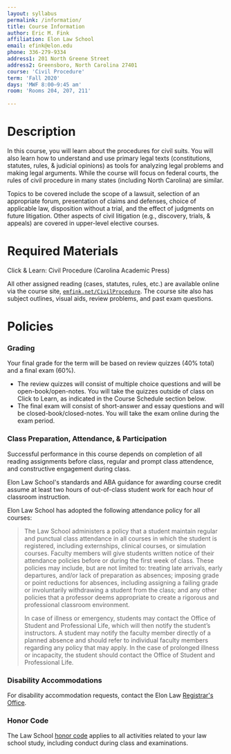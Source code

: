```yaml
---
layout: syllabus
permalink: /information/
title: Course Information 
author: Eric M. Fink
affiliation: Elon Law School
email: efink@elon.edu
phone: 336-279-9334
address1: 201 North Greene Street
address2: Greensboro, North Carolina 27401
course: 'Civil Procedure'
term: 'Fall 2020'
days: 'MWF 8:00–9:45 am'
room: 'Rooms 204, 207, 211'
  
---
```


# Description

In this course, you will learn about the procedures for civil suits. You will also learn how to understand and use primary legal texts (constitutions, statutes, rules, & judicial opinions) as tools for analyzing legal problems and making legal arguments. While the course will focus on federal courts, the rules of civil procedure in many states (including North Carolina) are similar. 

Topics to be covered include the scope of a lawsuit, selection of an appropriate forum, presentation of claims and defenses, choice of applicable law, disposition without a trial, and the effect of judgments on future litigation. Other aspects of civil litigation (e.g., discovery, trials, & appeals) are covered in upper-level elective courses. 

# Required Materials

Click & Learn: Civil Procedure (Carolina Academic Press)

All other assigned reading (cases, statutes, rules, etc.) are available online via the course site, [`emfink.net/CivilProcedure`](https://www.emfink.net/CivilProcedure). The course site also has subject outlines, visual aids, review problems, and past exam questions.

# Policies 

### Grading

Your final grade for the term will be based on review quizzes (40% total) and a final exam (60%). 

- The review quizzes will consist of multiple choice questions and will be open-book/open-notes. You will take the quizzes outside of class on Click to Learn, as indicated in the Course Schedule section below.
- The final exam will consist of short-answer and essay questions and will be closed-book/closed-notes. You will take the exam online during the exam period. 

### Class Preparation, Attendance, & Participation

Successful performance in this course depends on completion of all reading assignments before class, regular and prompt class attendence, and constructive engagement during class. 

Elon Law School's standards and ABA guidance for awarding course credit assume at least two hours of out-of-class student work for each hour of classroom instruction. 

Elon Law School has adopted the following attendance policy for all courses: 

> The Law School administers a policy that a student maintain regular and punctual class attendance in all courses in which the student is registered, including externships, clinical courses, or simulation courses. Faculty members will give students written notice of their attendance policies before or during the first week of class. These policies may include, but are not limited to: treating late arrivals, early departures, and/or lack of preparation as absences; imposing grade or point reductions for absences, including assigning a failing grade or involuntarily withdrawing a student from the class; and any other policies that a professor deems appropriate to create a rigorous and professional classroom environment.
>
> In case of illness or emergency, students may contact the Office of Student and Professional Life, which will then notify the student’s instructors. A student may notify the faculty member directly of a planned absence and should refer to individual faculty members regarding any policy that may apply. In the case of prolonged illness or incapacity, the student should contact the Office of Student and Professional Life.

### Disability Accommodations 

For disability accommodation requests, contact the Elon Law [Registrar's Office](https://www.elon.edu/e/law/academics/registrar-office/index.html).  

### Honor Code 

The Law School [honor code](https://www.elon.edu/e/law/student-experience/honor-code.html) applies to all activities related to your law school study, including conduct during class and examinations. 
